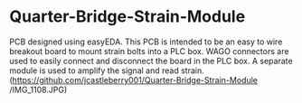 # Quarter-Bridge-Strain-Module
PCB designed using easyEDA. This PCB is intended to be an easy to wire breakout board to mount strain bolts into a PLC box.
WAGO connectors are used to easily connect and disconnect the board in the PLC box.
A separate module is used to amplify the signal and read strain.
(https://github.com/jcastleberry001/Quarter-Bridge-Strain-Module
/IMG_1108.JPG)
